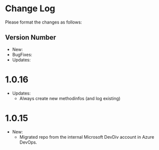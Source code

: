 # Change Log

Please format the changes as follows:

## Version Number
+ New:
+ BugFixes:
+ Updates:

# 1.0.16

+ Updates: 
    + Always create new methodinfos (and log existing)

# 1.0.15

+ New:
    + Migrated repo from the internal Microsoft DevDiv account in Azure DevOps.
